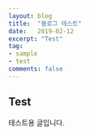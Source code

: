 ```yaml
---
layout: blog
title:  "블로그 테스트"
date:   2019-02-12
excerpt: "Test"
tag:
- sample
- test
comments: false
---
```

## Test

테스트용 글입니다.